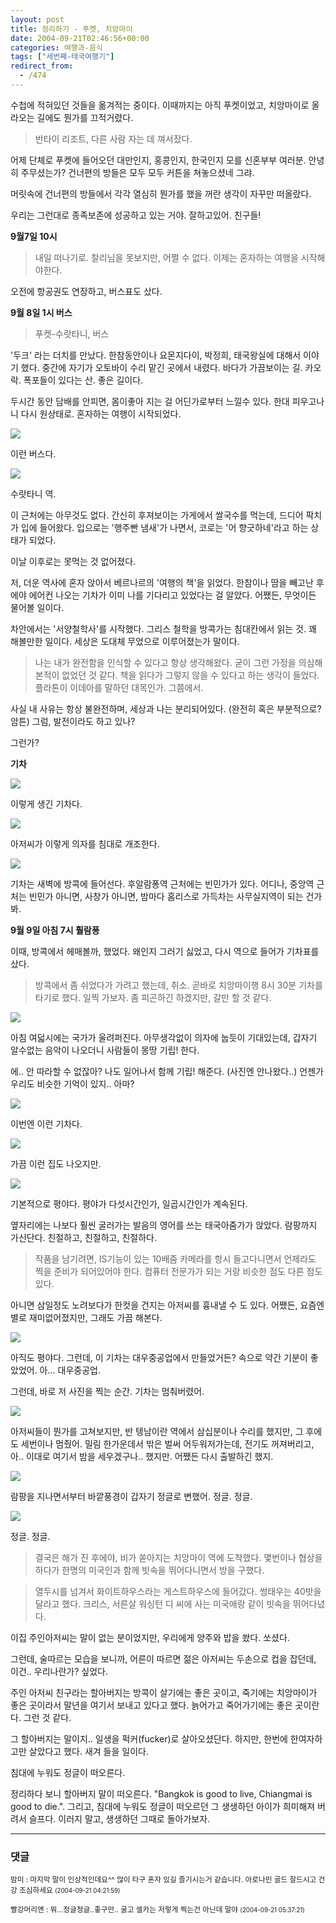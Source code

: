 ```yaml
---
layout: post
title: 정리하기 - 푸켓, 치앙마이
date: 2004-09-21T02:46:56+00:00
categories: 여행과-음식
tags: ["세번째-태국여행기"]
redirect_from:
  - /474
---
```


수첩에 적혀있던 것들을 옮겨적는 중이다. 이때까지는 아직 푸켓이었고, 치앙마이로 올라오는 길에도 뭔가를 끄적거렸다.

> 반타이 리조트, 다른 사람 자는 데 껴서잤다.

어제 단체로 푸켓에 들어오던 대만인지, 홍콩인지, 한국인지 모를 신혼부부 여러분. 안녕히 주무셨는가? 건너편의 방들은 모두 모두 커튼을 쳐놓으셨네 그랴.

머릿속에 건너편의 방들에서 각각 열심히 뭔가를 했을 꺼란 생각이 자꾸만 떠올랐다.

우리는 그런대로 종족보존에 성공하고 있는 거야. 잘하고있어. 친구들!

<strong>9월7일 10시</strong>

> 내일 떠나기로. 찰리님을 못보지만, 어쩔 수 없다. 이제는 혼자하는 여행을 시작해야한다.

오전에 항공권도 연장하고, 버스표도 샀다.

<strong>9월 8일 1시 버스</strong>

> 푸켓-수랏타니, 버스

'두크' 라는 더치를 만났다. 한참동안이나 요몬지다이, 박정희, 태국왕실에 대해서 이야기 했다. 중간에 자기가 오토바이 수리 맡긴 곳에서 내렸다. 바다가 가끔보이는 길. 카오락. 폭포들이 있다는 산. 좋은 길이다.

두시간 동안 담배를 안피면, 몸이좋아 지는 걸 어딘가로부터 느낄수 있다. 한대 피우고나니 다시 원상태로. 혼자하는 여행이 시작되었다.

<a title="Flickr에서 돌핀호텔님의 PICT0996" href="http://www.flickr.com/photos/jinto/3231176564/"><img src="http://farm4.static.flickr.com/3350/3231176564_4034958faa.jpg" /></a>

이런 버스다.

<a href="http://www.flickr.com/photos/jinto/3231176798/"><img src="http://farm4.static.flickr.com/3096/3231176798_2929824893.jpg" /></a>

수랏타니 역.

이 근처에는 아무것도 없다. 간신히 후져보이는 가게에서 쌀국수를 먹는데, 드디어 팍치가 입에 들어왔다. 입으로는 '행주빤 냄새'가 나면서, 코로는 '어 향긋하네'라고 하는 상태가 되었다.

이날 이후로는 못먹는 것 없어졌다.

저, 더운 역사에 혼자 앉아서 베르나르의 '여행의 책'을 읽었다. 한참이나 땀을 빼고난 후에야 에어컨 나오는 기차가 이미 나를 기다리고 있었다는 걸 알았다. 어쨌든, 무엇이든 물어볼 일이다.

차안에서는 '서양철학사'를 시작했다. 그리스 철학을 방콕가는 침대칸에서 읽는 것. 꽤 해볼만한 일이다. 세상은 도대체 무었으로 이루어졌는가 말이다.

> 나는 내가 완전함을 인식할 수 있다고 항상 생각해왔다. 굳이 그런 가정을 의심해 본적이 없었던 것 같다. 책을 읽다가 그렇지 않을 수 있다고 하는 생각이 들었다. 플라톤이 이데아를 말하던 대목인가. 그쯤에서.

사실 내 사유는 항상 불완전하며, 세상과 나는 분리되어있다. (완전히 혹은 부분적으로? 암튼) 그럼, 발전이라도 하고 있나?

그런가?

<strong>기차</strong>

<a href="http://www.flickr.com/photos/jinto/3231177052/"><img src="http://farm4.static.flickr.com/3119/3231177052_f2ce549ee0.jpg" /></a>

이렇게 생긴 기차다.

<a href="http://www.flickr.com/photos/jinto/3231177292/"><img src="http://farm4.static.flickr.com/3420/3231177292_9b0d9c020b.jpg" /></a>

아저씨가 이렇게 의자를 침대로 개조한다.

<a href="http://www.flickr.com/photos/jinto/3230328913/"><img src="http://farm4.static.flickr.com/3256/3230328913_d2f31d793f.jpg" /></a>

기차는 새벽에 방콕에 들어선다. 후알람퐁역 근처에는 빈민가가 있다. 어디나, 중앙역 근처는 빈민가 아니면, 사창가 아니면, 밤마다 홈리스로 가득차는 사무실지역이 되는 건가봐.

<strong>9월 9일 아침 7시 훨람퐁</strong>

이때, 방콕에서 헤매볼까, 했었다. 왜인지 그러기 싫었고, 다시 역으로 들어가 기차표를 샀다.

> 방콕에서 좀 쉬었다가 가려고 했는데, 취소. 곧바로 치앙마이행 8시 30분 기차를 타기로 했다. 일찍 가보자. 좀 피곤하긴 하겠지만, 갈만 할 것 같다.

<a href="http://www.flickr.com/photos/jinto/3230329111/"><img src="http://farm4.static.flickr.com/3461/3230329111_0d4ed010af.jpg" /></a>

아침 여덟시에는 국가가 울려퍼진다. 아무생각없이 의자에 눕듯이 기대있는데, 갑자기 알수없는 음악이 나오더니 사람들이 몽땅 기립! 한다.

에.. 안 따라할 수 없잖아? 나도 일어나서 함께 기립! 해준다. (사진엔 안나왔다..) 언젠가 우리도 비슷한 기억이 있지.. 아마?

<a href="http://www.flickr.com/photos/jinto/3230329905/"><img src="http://farm4.static.flickr.com/3320/3230329905_72b86d1875.jpg" /></a>

이번엔 이런 기차다.

<a href="http://www.flickr.com/photos/jinto/3231177932/"><img src="http://farm4.static.flickr.com/3419/3231177932_e7d14ba295.jpg" /></a>

가끔 이런 집도 나오지만.

<a href="http://www.flickr.com/photos/jinto/3231178222/"><img src="http://farm4.static.flickr.com/3390/3231178222_38fdf62a05.jpg" /></a>

기본적으로 평야다. 평야가 다섯시간인가, 일곱시간인가 계속된다.

옆자리에는 나보다 훨씬 굴러가는 발음의 영어를 쓰는 태국아줌가가 앉았다. 람팡까지 가신단다. 친절하고, 친절하고, 친절하다.

> 작품을 남기려면, IS기능이 있는 10배줌 카메라를 항시 들고다니면서 언제라도 찍을 준비가 되어있어야 한다. 컴퓨터 전문가가 되는 거랑 비슷한 점도 다른 점도 있다.

아니면 삼일정도 노려보다가 한컷을 건지는 아저씨를 흉내낼 수 도 있다. 어쨌든, 요즘엔 별로 재미없어졌지만, 그래도 가끔 해본다.

<a href="http://www.flickr.com/photos/jinto/3231178676/"><img src="http://farm4.static.flickr.com/3381/3231178676_c60fa53008.jpg" /></a>

아직도 평야다. 그런데, 이 기차는 대우중공업에서 만들었거든? 속으로 약간 기분이 좋았었어. 아... 대우중공업.

그런데, 바로 저 사진을 찍는 순간. 기차는 멈춰버렸어.

<a href="http://www.flickr.com/photos/jinto/3230330357/"><img src="http://farm4.static.flickr.com/3100/3230330357_a8dfefe9a7.jpg" /></a>

아저씨들이 뭔가를 고쳐보지만, 반 텡남이란 역에서 삼십분이나 수리를 했지만, 그 후에도 세번이나 멈췄어. 밀림 한가운데서 밖은 벌써 어두워저가는데, 전기도 꺼져버리고, 아.. 이대로 여기서 밤을 세우겠구나.. 했지만. 어쨌든 다시 출발하긴 했지.

<a href="http://www.flickr.com/photos/jinto/3230330563/"><img src="http://farm4.static.flickr.com/3415/3230330563_a68ca9314d.jpg" /></a>

람팡을 지나면서부터 바깥풍경이 갑자기 정글로 변했어. 정글. 정글.

<a href="http://www.flickr.com/photos/jinto/3231179300/"><img src="http://farm4.static.flickr.com/3478/3231179300_dcd20996aa.jpg" /></a>

정글. 정글.

> 결국은 해가 진 후에야, 비가 쏟아지는 치앙마이 역에 도착했다. 몇번이나 협상을 하다가 한명의 미국인과 함께 빗속을 뛰어다니면서 방을 구했다.

> 열두시를 넘겨서 화이트하우스라는 게스트하우스에 들어갔다. 썽태우는 40밧을 달라고 했다. 크리스, 서른살 워싱턴 디 씨에 사는 미국애랑 같이 빗속을 뛰어다녔다.

이집 주인아저씨는 말이 없는 분이었지만, 우리에게 양주와 밥을 쐈다. 쏘셨다.

그런데, 술따르는 모습을 보니까, 어른이 따르면 젊은 아저씨는 두손으로 컵을 잡던데, 이건.. 우리나란가? 싶었다.

주인 아저씨 친구라는 할아버지는 방콕이 살기에는 좋은 곳이고, 죽기에는 치앙마이가 좋은 곳이라서 말년을 여기서 보내고 있다고 했다. 늙어가고 죽어가기에는 좋은 곳이란다. 그런 것 같다.

그 할아버지는 말이지.. 일생을 퍽커(fucker)로 살아오셨단다. 하지만, 한번에 한여자하고만 살았다고 했다. 새겨 들을 일이다.

침대에 누워도 정글이 떠오른다.

정리하다 보니 할아버지 말이 떠오른다. "Bangkok is good to live, Chiangmai is good to die.". 그리고, 침대에 누워도 정글이 떠오르던 그 생생하던 아이가 희미해져 버려서 슬프다. 이러지 말고, 생생하던 그때로 돌아가보자.

* * *

### 댓글



<!--- cmt:831 --->
<!--- mail: --->
<!--- parent:0 --->

<small class=comment>맘미 : 마지막 말이 인상적인데요^^ 많이 타구 혼자 있길 즐기시는거 같습니다. 아로나민 골드 잘드시고 건강 조심하세요 <small>(2004-09-21 04:21:59)</small></small>


<!--- cmt:832 --->
<!--- mail: --->
<!--- parent:0 --->

<small class=comment>빨강머리앤 : 뭐...정글정글..좋구만.. 굴고 셀카는 저렇게 찍는건 아닌데 말야 <small>(2004-09-21 05:37:21)</small></small>

